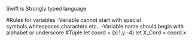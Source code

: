 Swift is Strongly typed language

#Rules for variables
 -Variable cannot start with special symbols,whitespaces,characters etc..
 -Variable name should begin with alphabet or underscore
 #Tuple
let coord  = (x:1,y:-4)
let X_Cord = coord.x
